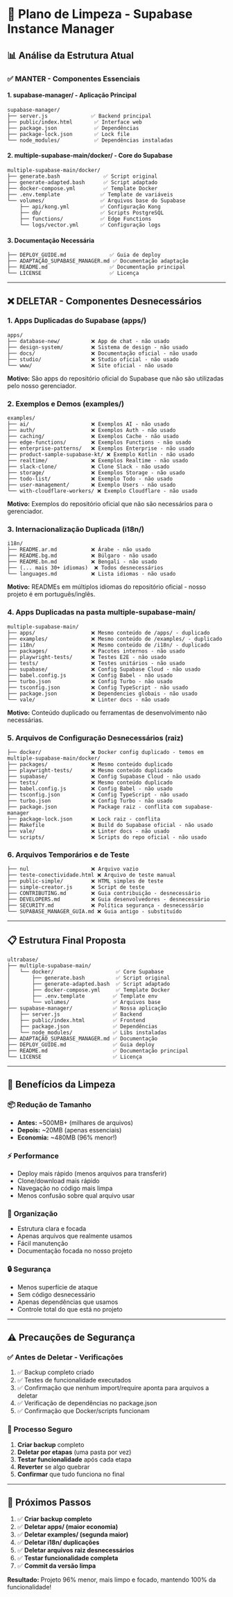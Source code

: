 # 🧹 Plano de Limpeza - Supabase Instance Manager

## 📊 Análise da Estrutura Atual

### ✅ **MANTER - Componentes Essenciais**

#### 1. **supabase-manager/** - Aplicação Principal
```
supabase-manager/
├── server.js              ✅ Backend principal
├── public/index.html       ✅ Interface web
├── package.json            ✅ Dependências
├── package-lock.json       ✅ Lock file
└── node_modules/           ✅ Dependências instaladas
```

#### 2. **multiple-supabase-main/docker/** - Core do Supabase
```
multiple-supabase-main/docker/
├── generate.bash              ✅ Script original
├── generate-adapted.bash      ✅ Script adaptado
├── docker-compose.yml         ✅ Template Docker
├── .env.template             ✅ Template de variáveis
└── volumes/                  ✅ Arquivos base do Supabase
    ├── api/kong.yml          ✅ Configuração Kong
    ├── db/                   ✅ Scripts PostgreSQL
    ├── functions/            ✅ Edge Functions
    └── logs/vector.yml       ✅ Configuração logs
```

#### 3. **Documentação Necessária**
```
├── DEPLOY_GUIDE.md              ✅ Guia de deploy
├── ADAPTAÇÃO_SUPABASE_MANAGER.md ✅ Documentação adaptação
├── README.md                    ✅ Documentação principal
└── LICENSE                      ✅ Licença
```

---

## ❌ **DELETAR - Componentes Desnecessários**

### 1. **Apps Duplicadas do Supabase (apps/)**
```
apps/
├── database-new/          ❌ App de chat - não usado
├── design-system/         ❌ Sistema de design - não usado  
├── docs/                  ❌ Documentação oficial - não usado
├── studio/                ❌ Studio oficial - não usado
└── www/                   ❌ Site oficial - não usado
```
**Motivo:** São apps do repositório oficial do Supabase que não são utilizadas pelo nosso gerenciador.

### 2. **Exemplos e Demos (examples/)**
```
examples/
├── ai/                    ❌ Exemplos AI - não usado
├── auth/                  ❌ Exemplos Auth - não usado
├── caching/               ❌ Exemplos Cache - não usado
├── edge-functions/        ❌ Exemplos Functions - não usado
├── enterprise-patterns/   ❌ Exemplos Enterprise - não usado
├── product-sample-supabase-kt/ ❌ Exemplo Kotlin - não usado
├── realtime/              ❌ Exemplos Realtime - não usado
├── slack-clone/           ❌ Clone Slack - não usado
├── storage/               ❌ Exemplos Storage - não usado
├── todo-list/             ❌ Exemplo Todo - não usado
├── user-management/       ❌ Exemplo Users - não usado
└── with-cloudflare-workers/ ❌ Exemplo Cloudflare - não usado
```
**Motivo:** Exemplos do repositório oficial que não são necessários para o gerenciador.

### 3. **Internacionalização Duplicada (i18n/)**
```
i18n/
├── README.ar.md           ❌ Árabe - não usado
├── README.bg.md           ❌ Búlgaro - não usado
├── README.bn.md           ❌ Bengali - não usado
├── (... mais 30+ idiomas)  ❌ Todos desnecessários
└── languages.md           ❌ Lista idiomas - não usado
```
**Motivo:** READMEs em múltiplos idiomas do repositório oficial - nosso projeto é em português/inglês.

### 4. **Apps Duplicadas na pasta multiple-supabase-main/**
```
multiple-supabase-main/
├── apps/                  ❌ Mesmo conteúdo de /apps/ - duplicado
├── examples/              ❌ Mesmo conteúdo de /examples/ - duplicado  
├── i18n/                  ❌ Mesmo conteúdo de /i18n/ - duplicado
├── packages/              ❌ Pacotes internos - não usado
├── playwright-tests/      ❌ Testes E2E - não usado
├── tests/                 ❌ Testes unitários - não usado
├── supabase/              ❌ Config Supabase Cloud - não usado
├── babel.config.js        ❌ Config Babel - não usado
├── turbo.json             ❌ Config Turbo - não usado
├── tsconfig.json          ❌ Config TypeScript - não usado
├── package.json           ❌ Dependencies globais - não usado
└── vale/                  ❌ Linter docs - não usado
```
**Motivo:** Conteúdo duplicado ou ferramentas de desenvolvimento não necessárias.

### 5. **Arquivos de Configuração Desnecessários (raiz)**
```
├── docker/                ❌ Docker config duplicado - temos em multiple-supabase-main/docker/
├── packages/              ❌ Mesmo conteúdo duplicado
├── playwright-tests/      ❌ Mesmo conteúdo duplicado
├── supabase/              ❌ Config Supabase Cloud - não usado
├── tests/                 ❌ Mesmo conteúdo duplicado
├── babel.config.js        ❌ Config Babel - não usado
├── tsconfig.json          ❌ Config TypeScript - não usado
├── turbo.json             ❌ Config Turbo - não usado
├── package.json           ❌ Package raiz - conflita com supabase-manager
├── package-lock.json      ❌ Lock raiz - conflita
├── Makefile               ❌ Build do Supabase oficial - não usado
├── vale/                  ❌ Linter docs - não usado
└── scripts/               ❌ Scripts do repo oficial - não usado
```

### 6. **Arquivos Temporários e de Teste**
```
├── nul                    ❌ Arquivo vazio
├── teste-conectividade.html ❌ Arquivo de teste manual
├── public-simple/         ❌ HTML simples de teste
├── simple-creator.js      ❌ Script de teste
├── CONTRIBUTING.md        ❌ Guia contribuição - desnecessário  
├── DEVELOPERS.md          ❌ Guia desenvolvedores - desnecessário
├── SECURITY.md            ❌ Política segurança - desnecessário
└── SUPABASE_MANAGER_GUIA.md ❌ Guia antigo - substituído
```

---

## 📋 **Estrutura Final Proposta**

```
ultrabase/
├── multiple-supabase-main/
│   └── docker/                    ✅ Core Supabase
│       ├── generate.bash          ✅ Script original  
│       ├── generate-adapted.bash  ✅ Script adaptado
│       ├── docker-compose.yml     ✅ Template Docker
│       ├── .env.template         ✅ Template env
│       └── volumes/              ✅ Arquivos base
├── supabase-manager/             ✅ Nossa aplicação
│   ├── server.js                 ✅ Backend
│   ├── public/index.html         ✅ Frontend
│   ├── package.json              ✅ Dependências
│   └── node_modules/             ✅ Libs instaladas
├── ADAPTAÇÃO_SUPABASE_MANAGER.md ✅ Documentação
├── DEPLOY_GUIDE.md               ✅ Guia deploy
├── README.md                     ✅ Documentação principal
└── LICENSE                       ✅ Licença
```

---

## 🎯 **Benefícios da Limpeza**

### 📦 **Redução de Tamanho**
- **Antes:** ~500MB+ (milhares de arquivos)
- **Depois:** ~20MB (apenas essenciais)
- **Economia:** ~480MB (96% menor!)

### ⚡ **Performance**
- Deploy mais rápido (menos arquivos para transferir)  
- Clone/download mais rápido
- Navegação no código mais limpa
- Menos confusão sobre qual arquivo usar

### 🧹 **Organização**
- Estrutura clara e focada
- Apenas arquivos que realmente usamos
- Fácil manutenção
- Documentação focada no nosso projeto

### 🔒 **Segurança** 
- Menos superfície de ataque
- Sem código desnecessário
- Apenas dependências que usamos
- Controle total do que está no projeto

---

## ⚠️ **Precauções de Segurança**

### ✅ **Antes de Deletar - Verificações**
1. ✅ Backup completo criado  
2. ✅ Testes de funcionalidade executados
3. ✅ Confirmação que nenhum import/require aponta para arquivos a deletar
4. ✅ Verificação de dependências no package.json
5. ✅ Confirmação que Docker/scripts funcionam

### 🔄 **Processo Seguro**
1. **Criar backup** completo
2. **Deletar por etapas** (uma pasta por vez)  
3. **Testar funcionalidade** após cada etapa
4. **Reverter** se algo quebrar
5. **Confirmar** que tudo funciona no final

---

## 🚀 **Próximos Passos**

1. ✅ **Criar backup completo**
2. ✅ **Deletar apps/ (maior economia)**
3. ✅ **Deletar examples/ (segunda maior)**
4. ✅ **Deletar i18n/ duplicações**
5. ✅ **Deletar arquivos raiz desnecessários**
6. ✅ **Testar funcionalidade completa**
7. ✅ **Commit da versão limpa**

**Resultado:** Projeto 96% menor, mais limpo e focado, mantendo 100% da funcionalidade!